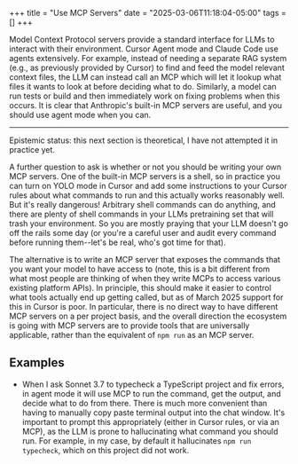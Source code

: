 +++
title = "Use MCP Servers"
date = "2025-03-06T11:18:04-05:00"
tags = []
+++

Model Context Protocol servers provide a standard interface for LLMs to
interact with their environment.  Cursor Agent mode and Claude Code use agents
extensively.  For example, instead of needing a separate RAG system (e.g., as
previously provided by Cursor) to find and feed the model relevant context
files, the LLM can instead call an MCP which will let it lookup what files it
wants to look at before deciding what to do.  Similarly, a model can run tests
or build and then immediately work on fixing problems when this occurs.  It is
clear that Anthropic's built-in MCP servers are useful, and you should use
agent mode when you can.

----

Epistemic status: this next section is theoretical, I have not attempted it in
practice yet.

A further question to ask is whether or not you should be writing your own MCP
servers.  One of the built-in MCP servers is a shell, so in practice you can
turn on YOLO mode in Cursor and add some instructions to your Cursor rules
about what commands to run and this actually works reasonably well.  But it's
really dangerous!  Arbitrary shell commands can do anything, and there are
plenty of shell commands in your LLMs pretraining set that will trash your
environment.  So you are mostly praying that your LLM doesn't go off the rails
some day (or you're a careful user and audit every command before running
them--let's be real, who's got time for that).

The alternative is to write an MCP server that exposes the commands that you
want your model to have access to (note, this is a bit different from what
most people are thinking of when they write MCPs to access various existing
platform APIs).  In principle, this should make it easier to control what
tools actually end up getting called, but as of March 2025 support for this in
Cursor is poor.  In particular, there is no direct way to have different MCP
servers on a per project basis, and the overall direction the ecosystem is
going with MCP servers are to provide tools that are universally applicable,
rather than the equivalent of `npm run` as an MCP server.

## Examples

- When I ask Sonnet 3.7 to typecheck a TypeScript project and fix errors, in
  agent mode it will use MCP to run the command, get the output, and decide
  what to do from there.  There is much more convenient than having to
  manually copy paste terminal output into the chat window.  It's important to
  prompt this appropriately (either in Cursor rules, or via an MCP), as the
  LLM is prone to hallucinating what command you should run.  For example, in
  my case, by default it hallucinates `npm run typecheck`, which on this
  project did not work.
